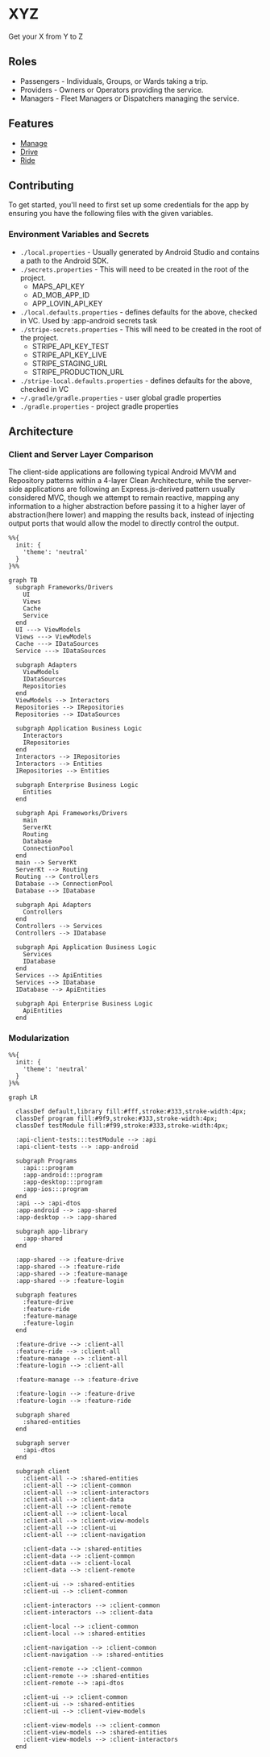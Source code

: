 # XYZ
Get your X from Y to Z

## Roles
* Passengers - Individuals, Groups, or Wards taking a trip.
* Providers - Owners or Operators providing the service.
* Managers - Fleet Managers or Dispatchers managing the service.

## Features
* [Manage](./feature-manage/README.md)
* [Drive](./feature-drive/README.md)
* [Ride](./feature-ride/README.md)

## Contributing

To get started, you'll need to first set up some credentials for the app by ensuring you have the following files with the given variables.

### Environment Variables and Secrets
- `./local.properties` - Usually generated by Android Studio and contains a path to the Android SDK.
- `./secrets.properties` - This will need to be created in the root of the project.
  - MAPS_API_KEY
  - AD_MOB_APP_ID
  - APP_LOVIN_API_KEY
- `./local.defaults.properties` - defines defaults for the above, checked in VC. Used by :app-android secrets task
- `./stripe-secrets.properties` - This will need to be created in the root of the project.
  - STRIPE_API_KEY_TEST
  - STRIPE_API_KEY_LIVE
  - STRIPE_STAGING_URL
  - STRIPE_PRODUCTION_URL
- `./stripe-local.defaults.properties` - defines defaults for the above, checked in VC
- `~/.gradle/gradle.properties` - user global gradle properties
- `./gradle.properties` - project gradle properties

## Architecture

### Client and Server Layer Comparison
The client-side applications are following typical Android MVVM and Repository patterns within a 4-layer Clean Architecture, while the server-side applications are following an Express.js-derived pattern usually considered MVC, though we attempt to remain reactive, mapping any information to a higher abstraction before passing it to a higher layer of abstraction(here lower) and mapping the results back, instead of injecting output ports that would allow the model to directly control the output.

```mermaid
%%{
  init: {
    'theme': 'neutral'
  }
}%%

graph TB
  subgraph Frameworks/Drivers
    UI
    Views
    Cache
    Service
  end
  UI ---> ViewModels
  Views ---> ViewModels
  Cache ---> IDataSources
  Service ---> IDataSources

  subgraph Adapters
    ViewModels
    IDataSources
    Repositories
  end
  ViewModels --> Interactors
  Repositories --> IRepositories
  Repositories --> IDataSources
  
  subgraph Application Business Logic
    Interactors
    IRepositories
  end
  Interactors --> IRepositories
  Interactors --> Entities
  IRepositories --> Entities

  subgraph Enterprise Business Logic
    Entities
  end

  subgraph Api Frameworks/Drivers
    main
    ServerKt
    Routing
    Database
    ConnectionPool
  end
  main --> ServerKt
  ServerKt --> Routing
  Routing --> Controllers
  Database --> ConnectionPool
  Database --> IDatabase

  subgraph Api Adapters
    Controllers
  end
  Controllers --> Services
  Controllers --> IDatabase
  
  subgraph Api Application Business Logic
    Services
    IDatabase
  end
  Services --> ApiEntities
  Services --> IDatabase
  IDatabase --> ApiEntities

  subgraph Api Enterprise Business Logic
    ApiEntities
  end

```

### Modularization

```mermaid
%%{
  init: {
    'theme': 'neutral'
  }
}%%

graph LR

  classDef default,library fill:#fff,stroke:#333,stroke-width:4px;
  classDef program fill:#9f9,stroke:#333,stroke-width:4px;
  classDef testModule fill:#f99,stroke:#333,stroke-width:4px;
  
  :api-client-tests:::testModule --> :api
  :api-client-tests --> :app-android

  subgraph Programs
    :api:::program
    :app-android:::program
    :app-desktop:::program
    :app-ios:::program
  end
  :api --> :api-dtos
  :app-android --> :app-shared
  :app-desktop --> :app-shared

  subgraph app-library
    :app-shared
  end
  
  :app-shared --> :feature-drive
  :app-shared --> :feature-ride
  :app-shared --> :feature-manage
  :app-shared --> :feature-login
  
  subgraph features
    :feature-drive
    :feature-ride
    :feature-manage
    :feature-login
  end

  :feature-drive --> :client-all
  :feature-ride --> :client-all
  :feature-manage --> :client-all
  :feature-login --> :client-all
  
  :feature-manage --> :feature-drive
  
  :feature-login --> :feature-drive
  :feature-login --> :feature-ride

  subgraph shared
    :shared-entities
  end

  subgraph server
    :api-dtos
  end
  
  subgraph client
    :client-all --> :shared-entities
    :client-all --> :client-common
    :client-all --> :client-interactors
    :client-all --> :client-data
    :client-all --> :client-remote
    :client-all --> :client-local
    :client-all --> :client-view-models
    :client-all --> :client-ui
    :client-all --> :client-navigation

    :client-data --> :shared-entities
    :client-data --> :client-common
    :client-data --> :client-local
    :client-data --> :client-remote

    :client-ui --> :shared-entities
    :client-ui --> :client-common
    
    :client-interactors --> :client-common
    :client-interactors --> :client-data
    
    :client-local --> :client-common
    :client-local --> :shared-entities
    
    :client-navigation --> :client-common
    :client-navigation --> :shared-entities
    
    :client-remote --> :client-common
    :client-remote --> :shared-entities
    :client-remote --> :api-dtos
    
    :client-ui --> :client-common
    :client-ui --> :shared-entities
    :client-ui --> :client-view-models
    
    :client-view-models --> :client-common
    :client-view-models --> :shared-entities
    :client-view-models --> :client-interactors
  end
```
